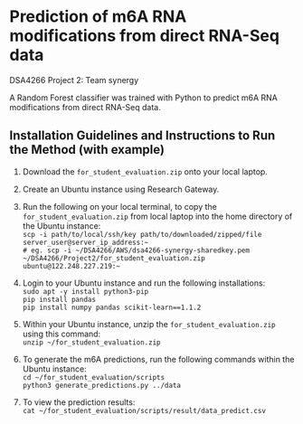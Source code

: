 # Prediction of m6A RNA modifications from direct RNA-Seq data
DSA4266 Project 2: Team synergy

A Random Forest classifier was trained with Python to predict m6A RNA modifications from direct RNA-Seq data. 

## Installation Guidelines and Instructions to Run the Method (with example)
1. Download the `for_student_evaluation.zip` onto your local laptop. 
2. Create an Ubuntu instance using Research Gateway.
3. Run the following on your local terminal, to copy the `for_student_evaluation.zip` from local laptop into the home directory of the Ubuntu instance:  
`scp -i path/to/local/ssh/key path/to/downloaded/zipped/file server_user@server_ip_address:~`   
`# eg. scp -i ~/DSA4266/AWS/dsa4266-synergy-sharedkey.pem ~/DSA4266/Project2/for_student_evaluation.zip ubuntu@122.248.227.219:~`  

4. Login to your Ubuntu instance and run the following installations:  
`sudo apt -y install python3-pip`   
`pip install pandas`    
`pip install numpy pandas scikit-learn==1.1.2`  

5. Within your Ubuntu instance, unzip the `for_student_evaluation.zip` using this command:  
`unzip ~/for_student_evaluation.zip`  
   
6. To generate the m6A predictions, run the following commands within the Ubuntu instance:  
`cd ~/for_student_evaluation/scripts`  
`python3 generate_predictions.py ../data`  
7. To view the prediction results:  
`cat ~/for_student_evaluation/scripts/result/data_predict.csv`
